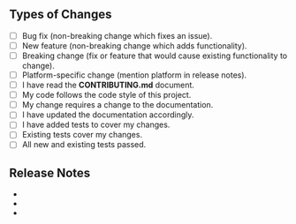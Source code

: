 ## Types of Changes
<!--- What types of changes does your code introduce? Put an `x` in all the boxes that apply: -->
- [ ] Bug fix (non-breaking change which fixes an issue).
- [ ] New feature (non-breaking change which adds functionality).
- [ ] Breaking change (fix or feature that would cause existing functionality to change).
- [ ] Platform-specific change (mention platform in release notes).
- [ ] I have read the **CONTRIBUTING.md** document.
- [ ] My code follows the code style of this project.
- [ ] My change requires a change to the documentation.
- [ ] I have updated the documentation accordingly.
- [ ] I have added tests to cover my changes.
- [ ] Existing tests cover my changes.
- [ ] All new and existing tests passed.

## Release Notes
<!--- If your changes were included in a release, how would you describe them in the release notes -->
 - 
 -
 -
